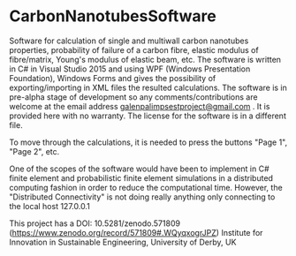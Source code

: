 # CarbonNanotubesSoftware
Software for calculation of single and multiwall carbon nanotubes properties, probability of failure of a carbon fibre, 
elastic modulus of fibre/matrix, Young's modulus of elastic beam, etc.   The software is written in C# in Visual Studio 2015 and 
using WPF (Windows Presentation Foundation), Windows Forms and gives the possibility of exporting/importing in XML files the 
resulted calculations.  The software is in pre-alpha stage of development so any comments/contributions are welcome at the email address 
galenpalimpsestproject@gmail.com .  It is provided here with no warranty. The license for the software is in a different file.

To move through the calculations, it is needed to press the buttons "Page 1", "Page 2", etc. 

One of the scopes of the software would have been to implement in C# finite element and probabilistic finite element simulations 
in a distributed computing fashion in order to reduce the computational time. However, the "Distributed Connectivity" is not doing really 
anything only connecting to the local host 127.0.0.1

This project has a DOI: 10.5281/zenodo.571809   (https://www.zenodo.org/record/571809#.WQyqxogrJPZ)
Institute for Innovation in Sustainable Engineering, University of Derby, UK
